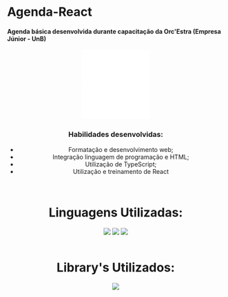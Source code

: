# Agenda-React

<h4> Agenda básica desenvolvida durante capacitação da Orc'Estra (Empresa Júnior - UnB)</h4>

<div align = 'center'>
    <img height = "160" src = "src/Assets/orcLogo.png">

<br>
<h3> Habilidades desenvolvidas: </h3>

* Formatação e desenvolvimento web;
* Integração linguagem de programação e HTML;
* Utilização de TypeScript;
* Utilização e treinamento de React
<br>

# Linguagens Utilizadas:

<div align = "center">
  
  <img height = "80" src = "https://cdn-icons-png.flaticon.com/512/5968/5968267.png">
  <img height = "80" src = "https://cdn-icons-png.flaticon.com/512/5968/5968242.png">
  <img height = "65" src = "https://cdn-icons-png.flaticon.com/512/5968/5968292.png">
  
</div><br>

# Library's Utilizados:

<div align = "center" padding = "10px">
  
  <img height = "65" src = "https://cdn-icons-png.flaticon.com/512/1260/1260667.png">
  
</div>